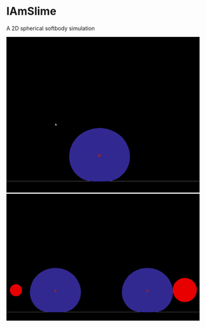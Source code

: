 # IAmSlime
A 2D spherical softbody simulation

![](https://github.com/LesageAdrien/IAmSlime/blob/main/Un_Slime.gif)![](https://github.com/LesageAdrien/IAmSlime/blob/main/Deux_Slime.gif)
